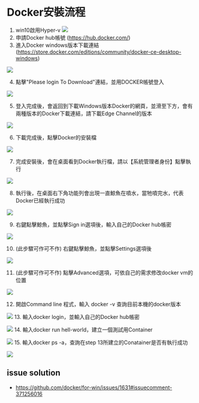 # Docker安裝流程
1. win10啟用Hyper-v
![](images/1.PNG)
2. 申請Docker hub帳號 (https://hub.docker.com/)
3. 進入Docker windows版本下載連結 (https://store.docker.com/editions/community/docker-ce-desktop-windows)

![](images/2.PNG)

4. 點擊"Please login To Download"連結，並用DOCKER帳號登入

![](images/3.PNG)

5.  登入完成後，會返回到下載Windows版本Docker的網頁，並滑至下方，會有兩種版本的Docker下載連結，請下載Edge Channel的版本

![](images/4.PNG)

6. 下載完成後，點擊Docker的安裝檔

![](images/5.PNG)

7. 完成安裝後，會在桌面看到Docker執行檔，請以【系統管理者身份】點擊執行

![](images/6.PNG)

8. 執行後，在桌面右下角功能列會出現一直鯨魚在噴水，當牠噴完水，代表Docker已經執行成功

![](images/7.PNG)

9. 右鍵點擊鯨魚，並點擊Sign in選項後，輸入自己的Docker hub帳密

![](images/8.PNG)

10. (此步驟可作可不作) 右鍵點擊鯨魚，並點擊Settings選項後

![](images/9.PNG)

11. (此步驟可作可不作) 點擊Advanced選項，可依自己的需求修改docker vm的位置

![](images/10.PNG)

12. 開啟Command line 程式，輸入 docker -v 查詢目前本機的docker版本

![](images/11.PNG)
13. 輸入docker login，並輸入自己的Docker hub帳密

![](images/12.PNG)
14. 輸入docker run hell-world，建立一個測試用Container

![](images/13.PNG)
15. 輸入docker ps -a，查詢在step 13所建立的Conatainer是否有執行成功

![](images/14.PNG)

## issue solution
- https://github.com/docker/for-win/issues/1631#issuecomment-371256016